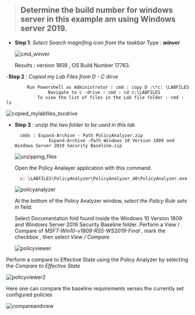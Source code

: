 
> ## Determine the build number for windows server in this example am using Windows server 2019.
> 

 - **Step 1**: *Select Search magnifing icon from the taskbar*
		  Type : ***winver***

     ![cmd_winver](https://github.com/user-attachments/assets/7d1ff376-e382-4098-a689-2bf3db79a2d3)

	
   Results : version 1809 , OS Build Number 17763.

 -**Step 2** :  *Copied my Lab Files from D - C dirve*
   
   			Run Powershell as Administrator : cmd : copy D :\*c: \LABFILES
                	Navigate to c -drive : cmd : cd c:\LABFILES
   	        	To view the list of files in the Lab file folder : cmd : ls

   ![copied_mylabfiles_tocdrive](https://github.com/user-attachments/assets/0c94e807-4038-4d51-9e64-1bc26babc908)


- **Step 3** : *unzip the two folder to be used in this lab*
  
	  	cmds : Expand-Archive - Path PolicyAnalyzer.zip
	               Expand-Archive -Path Windows 10 Version 1809 and Windows Server 2019 Security Baseline.zip


    ![unzipping_files](https://github.com/user-attachments/assets/99172f91-75e3-4e99-95b9-a4671fa5c088)


  Open the Policy Analayer application with this command.
  
  		c: \LABFILES\PolicyAnalyzer\PolicyAnalyzer_40\PolicyAnalyzer.exe
  

    ![policyanalyzer](https://github.com/user-attachments/assets/59426097-87ff-454b-86ca-367bc4925f45)

  At the bottom of the Policy Analyzer window, *select the Policy Rule sets in* field.


  Select Documentation fold found inside the Windows 10 Version 1809 and Windows Server 2019 Security Baseline folder.
  Perform a View / Compare of *MSFT-Win10-v1809-RS5-WS2019-Final* , mark the checkbox , then select *View / Compare*

   ![policyviewer](https://github.com/user-attachments/assets/b80de68b-b506-422d-93cc-b00b256259d0)

 Perform a compare to Effective State using the Policy Analyzer by selecting the *Compare to Effective State*

  ![policyviewer2](https://github.com/user-attachments/assets/ca965916-8b88-4fdf-83a3-38ff600b8e1a)

 Here one can compare the baseline requirements verses the currently set configured policies

  ![compareandview](https://github.com/user-attachments/assets/297aaa43-8bb2-4cdc-a657-7aad742cb619)






  

<!--stackedit_data:
eyJoaXN0b3J5IjpbLTE1NzY1ODg3NDZdfQ==
-->

